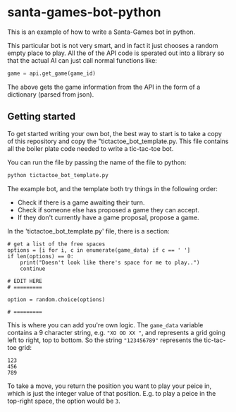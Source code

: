 # santa-games-bot-python

This is an example of how to write a Santa-Games bot in python.

This particular bot is not very smart, and in fact it just chooses a random empty place to play. All the of the API code is sperated out into a library so that the actual AI can just call normal functions like:

```python
game = api.get_game(game_id)
```
The above gets the game information from the API in the form of a dictionary (parsed from json).

## Getting started

To get started writing your own bot, the best way to start is to take a copy of this repository and copy the "tictactoe_bot_template.py. This file contains all the boiler plate code needed to write a tic-tac-toe bot.

You can run the file by passing the name of the file to python:

```python
python tictactoe_bot_template.py
```

The example bot, and the template both try things in the following order:
- Check if there is a game awaiting their turn.
- Check if someone else has proposed a game they can accept.
- If they don't currently have a game proposal, propose a game.

In the 'tictactoe_bot_template.py' file, there is a section:
```
# get a list of the free spaces
options = [i for i, c in enumerate(game_data) if c == ' ']
if len(options) == 0:
    print("Doesn't look like there's space for me to play..")
    continue

# EDIT HERE
# =========

option = random.choice(options)

# =========
```

This is where you can add you're own logic. The `game_data` variable contains a 9 character string, e.g. `"XO OO XX "`, and represents a grid going left to right, top to bottom. So the string `"123456789"` represents the tic-tac-toe grid:
```
123
456
789
```

To take a move, you return the position you want to play your peice in, which is just the integer value of that position. E.g. to play a peice in the top-right space, the option would be `3`.
